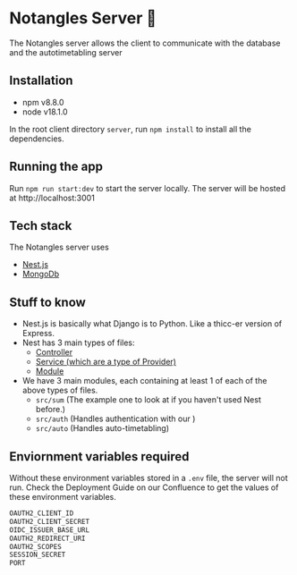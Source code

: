 # Notangles Server 💯

The Notangles server allows the client to communicate with the database and the autotimetabling server

## Installation

- npm v8.8.0
- node v18.1.0

In the root client directory `server`, run `npm install` to install all the dependencies.

## Running the app

Run `npm run start:dev` to start the server locally. The server will be hosted at http://localhost:3001

## Tech stack

The Notangles server uses

- [Nest.js](https://nestjs.com/)
- [MongoDb](https://www.mongodb.com/)

## Stuff to know

- Nest.js is basically what Django is to Python. Like a thicc-er version of Express.
- Nest has 3 main types of files:
  - [Controller](https://docs.nestjs.com/controllers)
  - [Service (which are a type of Provider)](https://docs.nestjs.com/providers)
  - [Module](https://docs.nestjs.com/modules)
- We have 3 main modules, each containing at least 1 of each of the above types of files.
  - `src/sum` (The example one to look at if you haven't used Nest before.)
  - `src/auth` (Handles authentication with our )
  - `src/auto` (Handles auto-timetabling)

## Enviornment variables required

Without these environment variables stored in a `.env` file, the server will not run. Check the Deployment Guide on our Confluence to get the values of these environment variables.

```bash
OAUTH2_CLIENT_ID
OAUTH2_CLIENT_SECRET
OIDC_ISSUER_BASE_URL
OAUTH2_REDIRECT_URI
OAUTH2_SCOPES
SESSION_SECRET
PORT
```
